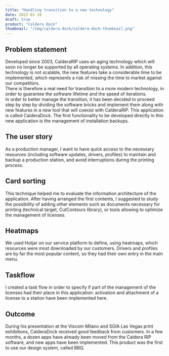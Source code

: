 ```yaml
---
title: "Handling transition to a new technology"
date: 2022-01-18
draft: true
product: "Caldera Dock"
thumbnail: "/img/caldera-dock/caldera-dock-thumbnail.png"
---
```

## Problem statement
Developed since 2003, CalderaRIP uses an aging technology which will soon no longer be supported by all operating systems. In addition, this technology is not scalable, the new features take a considerable time to be implemented, which represents a risk of missing the time to market against our competitors.  
There is therefore a real need for transition to a more modern technology, in order to guarantee the software lifetime and the speed of iterations.  
In order to better manage the transition, it has been decided to proceed step by step by dividing the software bricks and implement them along with new features in a new tool that will coexist with CalderaRIP. This application is called CalderaDock. The first functionality to be developed directly in this new application is the management of installation backups.

## The user story
As a production manager, I want to have quick access to the necessary resources (including software updates, drivers, profiles) to maintain and backup a production station, and avoid interruptions during the printing process.

## Card sorting
This technique helped me to evaluate the information architecture of the application.
After having arranged the first contents, I suggested to study the possibility of adding other elements such as documents necessary for printing (technical target, CutContours library), or tools allowing to optimize the management of licenses.

## Heatmaps
We used Hotjar on our service platform to define, using heatmaps, which resources were most downloaded by our customers. Drivers and profiles are by far the most popular content, so they had their own entry in the main menu.

## Taskflow
I created a task flow in order to specify if part of the management of the licenses had their place in this application: activation and attachment of a license to a station have been implemented here.

## Outcome
During his presentation at the Viscom Milano and SGIA Las Vegas print exhibitions, CalderaDock received good feedback from customers. In a few months, a dozen apps have already been moved from the Caldera RIP software, and new apps have been implemented.
This product was the first to use our design system, called BBQ.